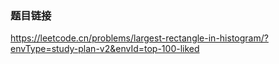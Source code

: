### 题目链接

https://leetcode.cn/problems/largest-rectangle-in-histogram/?envType=study-plan-v2&envId=top-100-liked